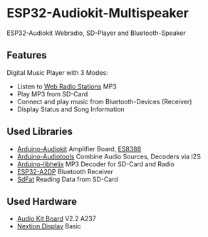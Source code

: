 # ESP32-Audiokit-Multispeaker
ESP32-Audiokit Webradio, SD-Player and Bluetooth-Speaker

## Features
Digital Music Player with 3 Modes:
* Listen to [Web Radio Stations](https://wiki.ubuntuusers.de/Internetradio/Stationen) MP3
* Play MP3 from SD-Card
* Connect and play music from Bluetooth-Devices (Receiver)
* Display Status and Song Information

## Used Libraries
* [Arduino-Audiokit](https://github.com/pschatzmann/arduino-audiokit) Amplifier Board, [ES8388](http://www.everest-semi.com/pdf/ES8388%20DS.pdf)
* [Arduino-Audiotools](https://github.com/pschatzmann/arduino-audio-tools) Combine Audio Sources, Decoders via I2S
* [Arduino-libhelix](https://github.com/pschatzmann/arduino-libhelix) MP3 Decoder for SD-Card and Radio
* [ESP32-A2DP](https://github.com/pschatzmann/ESP32-A2DP) Bluetooth Receiver
* [SdFat](https://github.com/greiman/SdFat.git) Reading Data from SD-Card

## Used Hardware
* [Audio Kit Board](https://docs.ai-thinker.com/en/esp32-a1s) V2.2 A237
* [Nextion Display](https://nextion.tech) Basic
